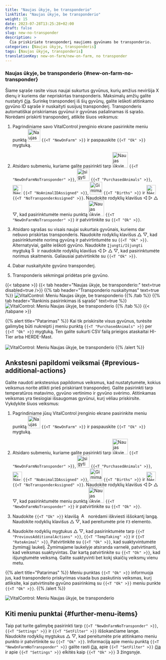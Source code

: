 ```yaml
---
title: "Naujas ūkyje, be transponderio"
linkTitle: "Naujas ūkyje, be transponderio"
weight: 15
date: 2023-07-28T13:25:28+02:00
draft: false
slug: new-no-transponder
description: >
  Čia priskiriate transponderį naujiems gyvūnams be transponderio.
categories: [Naujas ūkyje, transponderis]
tags: [Naujas ūkyje, transponderis]
translationKey: new-on-farm/new-on-farm, no transponder
---
```

### Naujas ūkyje, be transponderio {#new-on-farm-no-transponder}

Šiame sąraše rasite visus naujai sukurtus gyvūnus, kurių amžius neviršija X dienų ir kuriems dar nepriskirtas transponderis. Maksimalų amžių galite nustatyti [čia](/en/docs/settings/animal-registration/#set-default-values). Surinkę transponderį iš šių gyvūnų, galite ieškoti atitinkamo gyvūno ID sąraše ir nuskaityti susijusį transponderį. Transponderis automatiškai priskiriamas gyvūnui ir gyvūnas pašalinamas iš sąrašo. Norėdami priskirti transponderį, atlikite šiuos veiksmus:

1. Pagrindiniame savo VitalControl įrenginio ekrane pasirinkite meniu punktą <img src="/icons/main/new-on-farm.svg" width="40" align="bottom" alt="Naujas ūkyje" /> `{{<T "NewOnFarm" >}}` ir paspauskite `{{<T "Ok" >}}` mygtuką.

2. Atsidaro submeniu, kuriame galite pasirinkti tarp <img src="/icons/registration/new-on-farm-no-transponder.svg" width="50" align="bottom" alt="Naujas ūkyje, be transponderio" /> `{{<T "NewOnFarmNoTransponder" >}}`, <img src="/icons/main/new-on-farm.svg" width="40" align="bottom" alt="Įsigyti gyvūnai" /> `{{<T "PurchasedAnimals" >}}`, <img src="/icons/registration/no-eartag-number.svg" width="30" align="bottom" alt="Nėra nacionalinio gyvūno ID" /> `{{<T "NoAnimalIDAssigned" >}}`, <img src="/icons/main/births.svg" width="40" align="bottom" alt="Gimimai" /> `{{<T "Births" >}}` ir <img src="/icons/registration/no-transponder.svg" width="30" align="bottom" alt="Nėra priskirto transponderio" /> `{{<T "NoTransponderAssigned" >}}`. Naudokite rodyklių klavišus ◁ ▷ △ ▽, kad pasirinktumėte meniu punktą <img src="/icons/registration/new-on-farm-no-transponder.svg" width="50" align="bottom" alt="Naujas ūkyje, be transponderio" /> `{{<T "NewOnFarmNoTransponder" >}}` ir patvirtinkite su `{{<T "Ok" >}}`.


3. Atsidaro sąrašas su visais naujai sukurtais gyvūnais, kuriems dar nebuvo priskirtas transponderis. Naudokite rodyklių klavišus △ ▽, kad pasirinktumėte norimą gyvūną ir patvirtintumėte su `{{<T "Ok" >}}`. Alternatyviai, galite ieškoti gyvūno. Naudokite `Įjungti/Išjungti` mygtuką <img src="/icons/footer/search.svg" width="15" align="bottom" alt="Search" /> ir naudokite rodyklių klavišus ◁ ▷ △ ▽, kad pasirinktumėte norimus skaitmenis. Galiausiai patvirtinkite su `{{<T "Ok" >}}`.

4. Dabar nuskaitykite gyvūno transponderį.

5. Transponderis sėkmingai pridėtas prie gyvūno.

{{< tabpane >}}
{{< tab header="Naujas ūkyje, be transponderio:" text=true disabled=true />}}
{{% tab header="Transponderio nuskaitymas" text=true %}}
![VitalControl: Meniu Naujas ūkyje, be transponderio](../images/notransponder-scan.png "Naujas ūkyje, be transponderio")
{{% /tab %}}
{{% tab header="Rankinis pasirinkimas iš sąrašo" text=true %}}
![VitalControl: Meniu Naujas ūkyje, be transponderio](../images/notransponder.png "Naujas ūkyje, be transponderio")
{{% /tab %}}
{{< /tabpane >}}

{{% alert title="Patarimas" %}}
Kai tik priskirsite visus gyvūnus, turėsite galimybę būti nukreipti į meniu punktą `{{<T "PurchasedAnimals" >}}` per `{{<T "Ok" >}}` mygtuką. Ten galite sukurti CSV failą prieigos ataskaitai HI-Tier arba HERDE-Mast. <br/>
<br/>
![VitalControl: Meniu Naujas ūkyje, be transponderio](../images/redirect.png "Nukreipimas")
{{% /alert %}}

## Ankstesni papildomi veiksmai {#previous-additional-actions}

Galite naudoti ankstesnius papildomus veiksmus, kad nustatytumėte, kokius veiksmus norite atlikti prieš priskiriant transponderį. Galite pasirinkti tarp temperatūros matavimo, gyvūno vertinimo ir gyvūno svėrimo. Atitinkamas veiksmas yra tiesiogiai išsaugomas gyvūnui, kurį vėliau priskirsite. Vykdykite šiuos veiksmus:

1. Pagrindiniame jūsų VitalControl įrenginio ekrane pasirinkite meniu punktą <img src="/icons/main/new-on-farm.svg" width="40" align="bottom" alt="Naujas ūkyje" /> `{{<T "NewOnFarm" >}}` ir paspauskite `{{<T "Ok" >}}` mygtuką.

2. Atsidaro submeniu, kuriame galite pasirinkti tarp <img src="/icons/registration/new-on-farm-no-transponder.svg" width="50" align="bottom" alt="Naujas ūkyje, be transponderio" /> `{{<T "NewOnFarmNoTransponder" >}}`, <img src="/icons/main/new-on-farm.svg" width="40" align="bottom" alt="Įsigyti gyvūnai" /> `{{<T "PurchasedAnimals" >}}`, <img src="/icons/registration/no-eartag-number.svg" width="30" align="bottom" alt="Nėra nacionalinio gyvūno ID" /> `{{<T "NoAnimalIDAssigned" >}}`, <img src="/icons/main/births.svg" width="40" align="bottom" alt="Gimimai" /> `{{<T "Births" >}}` ir <img src="/icons/registration/no-transponder.svg" width="30" align="bottom" alt="Nėra priskirto transponderio" /> `{{<T "NoTransponderAssigned" >}}`. Naudokite rodyklių klavišus ◁ ▷ △ ▽, kad pasirinktumėte meniu punktą <img src="/icons/registration/new-on-farm-no-transponder.svg" width="50" align="bottom" alt="Naujas ūkyje, be transponderio" /> `{{<T "NewOnFarmNoTransponder" >}}` ir patvirtinkite su `{{<T "Ok" >}}`.

3. Naudokite `{{<T "Ok" >}}` klavišą &nbsp;<img src="/icons/footer/open-popup.svg" width="15" align="bottom" alt="Aufruf Popup" />&nbsp; norėdami iškviesti iššokantį langą. Naudokite rodyklių klavišus △ ▽, kad pereitumėte prie `F3` elemento.

4. Naudokite rodyklių mygtukus △ ▽, kad pasirinktumėte tarp `{{<T "PreviousAdditionalActions" >}}`, `{{<T "TempTaking" >}}` ir `{{<T "RateAnimal" >}}`. Patvirtinkite su `{{<T "Ok" >}}`, kad suaktyvintumėte žymimąjį laukelį. Žymimajame laukelyje atsiranda varnelė, patvirtinanti, kad veiksmas suaktyvintas. Dar kartą patvirtinkite su `{{<T "Ok" >}}`, kad išjungtumėte veiksmą. Galite suaktyvinti bet kokį skaičių veiksmų vienu metu.

{{% alert title="Patarimas" %}}
Meniu punktas `{{<T "Ok" >}}` informuoja jus, kad transponderio priskyrimas visada bus paskutinis veiksmas, kurį atliksite, kai patvirtinsite gyvūno pasirinkimą su `{{<T "Ok" >}}` meniu punkte `{{<T "Ok" >}}`.
{{% /alert %}}

![VitalControl: Meniu Naujas ūkyje, be transponderio](../images/actions.png "Papildomi veiksmai")

 ## Kiti meniu punktai {#further-menu-items}

Taip pat turite galimybę pasirinkti tarp `{{<T "NewOnFarmNoTransponder" >}}`, `{{<T "Settings" >}}` ir `{{<T "SetFilter" >}}` iššokančiame lange. Naudokite rodyklių mygtukus △ ▽, kad pereitumėte prie atitinkamo meniu punkto ir patvirtinkite su `{{<T "Ok" >}}`. Informaciją apie meniu punktą `{{<T "NewOnFarmNoTransponder" >}}` galite rasti [čia](/en/docs/settings/animal-registration/#set-default-values), apie `{{<T "SetFilter" >}}` [čia](/en/docs/filter/) ir apie `{{<T "Settings" >}}` elkitės kaip `{{<T "Ok" >}}` 3 žingsnyje.
